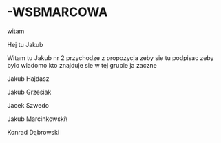 # -WSBMARCOWA
witam 



Hej tu Jakub

Witam tu Jakub nr 2 przychodze z propozycja zeby sie tu podpisac zeby bylo wiadomo kto znajduje sie w tej grupie
ja zaczne

Jakub Hajdasz

Jakub Grzesiak

Jacek Szwedo

Jakub Marcinkowski\

Konrad Dąbrowski

